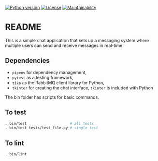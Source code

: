 [![Python version](https://badgen.net/badge/python/3.10/yellow)](Pipfile)
[![License](https://img.shields.io/github/license/octopusinvitro/rabbit-chat)](https://github.com/octopusinvitro/rabbit-chat/blob/main/LICENSE.md)
[![Maintainability](https://api.codeclimate.com/v1/badges/cfd6bc8641452a4ac793/maintainability)](https://codeclimate.com/github/octopusinvitro/rabbit-chat/maintainability)


# README

This is a simple chat application that sets up a messaging system where multiple users can send and receive messages in real-time.


## Dependencies

* `pipenv` for dependency management,
* `pytest` as a testing framework,
* `tika` as the RabbitMQ client library for Python,
* `tkinter` for creating the chat interface, `tkinter` is included with Python

The bin folder has scripts for basic commands.


## To test

```sh
. bin/test                    # all tests
. bin/test tests/test_file.py # single test
```


## To lint

```sh
. bin/lint
```
